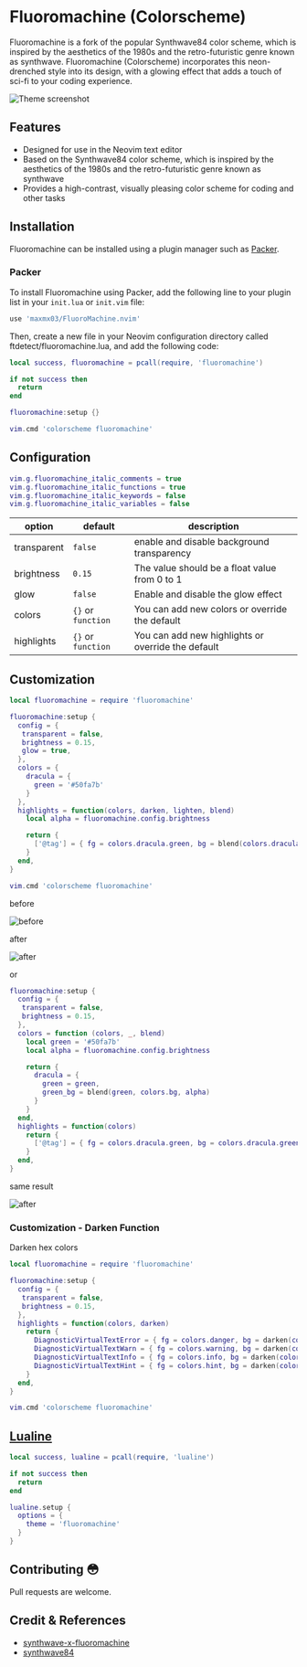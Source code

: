 # Fluoromachine (Colorscheme)

Fluoromachine is a fork of the popular Synthwave84 color scheme, which is inspired by the aesthetics of the 1980s and the retro-futuristic genre known as synthwave.
Fluoromachine (Colorscheme) incorporates this neon-drenched style into its design, with a glowing effect that adds a touch of sci-fi to your coding experience.

![Theme screenshot](https://user-images.githubusercontent.com/50273941/189177820-b496e6d8-6747-4310-84fc-2a6e016f67a4.png)

## Features

- Designed for use in the Neovim text editor
- Based on the Synthwave84 color scheme, which is inspired by the aesthetics of the 1980s and the retro-futuristic genre known as synthwave
- Provides a high-contrast, visually pleasing color scheme for coding and other tasks


## Installation

Fluoromachine can be installed using a plugin manager such as [Packer](https://github.com/wbthomason/packer.nvim).

### Packer

To install Fluoromachine using Packer, add the following line to your plugin list in your `init.lua` or `init.vim` file:

```lua
use 'maxmx03/FluoroMachine.nvim'
```

Then, create a new file in your Neovim configuration directory called ftdetect/fluoromachine.lua, 
and add the following code:

```lua
local success, fluoromachine = pcall(require, 'fluoromachine')

if not success then
  return
end

fluoromachine:setup {}

vim.cmd 'colorscheme fluoromachine'
```

## Configuration

```lua
vim.g.fluoromachine_italic_comments = true
vim.g.fluoromachine_italic_functions = true
vim.g.fluoromachine_italic_keywords = false
vim.g.fluoromachine_italic_variables = false
```

| option      | default            | description                                        |
| ----------- | ------------------ | -------------------------------------------------- |
| transparent | `false`            | enable and disable background transparency         |
| brightness  | `0.15`             | The value should be a float value from 0 to 1      |
| glow        | `false`             | Enable and disable the glow effect                 |
| colors      | `{}` or `function` | You can add new colors or override the default     |
| highlights  | `{}` or `function` | You can add new highlights or override the default |

## Customization

```lua
local fluoromachine = require 'fluoromachine'

fluoromachine:setup {
  config = {
   transparent = false,
   brightness = 0.15,
   glow = true,
  },
  colors = {
    dracula = {
      green = '#50fa7b'
    }
  },
  highlights = function(colors, darken, lighten, blend)
    local alpha = fluoromachine.config.brightness

    return {
      ['@tag'] = { fg = colors.dracula.green, bg = blend(colors.dracula.green, colors.bg, alpha) }
    }
  end,
}

vim.cmd 'colorscheme fluoromachine'
```

<p>before</p>

![before](https://user-images.githubusercontent.com/50273941/189538463-1e0aee04-585b-4854-addf-b284a85aaa2c.png)

<p>after</p>

![after](https://user-images.githubusercontent.com/50273941/189538457-473fc325-0d53-4eab-bb01-914b985253c2.png)

or

```lua
fluoromachine:setup {
  config = {
   transparent = false,
   brightness = 0.15,
  },
  colors = function (colors, _, blend)
    local green = '#50fa7b'
    local alpha = fluoromachine.config.brightness

    return {
      dracula = {
        green = green,
        green_bg = blend(green, colors.bg, alpha)
      }
    }
  end,
  highlights = function(colors)
    return {
      ['@tag'] = { fg = colors.dracula.green, bg = colors.dracula.green_bg }
    }
  end,
}
```

<p>same result</p>

![after](https://user-images.githubusercontent.com/50273941/189538457-473fc325-0d53-4eab-bb01-914b985253c2.png)

### Customization - Darken Function

Darken hex colors

```lua
local fluoromachine = require 'fluoromachine'

fluoromachine:setup {
  config = {
   transparent = false,
   brightness = 0.15,
  },
  highlights = function(colors, darken)
    return {
      DiagnosticVirtualTextError = { fg = colors.danger, bg = darken(colors.error, 30) },
      DiagnosticVirtualTextWarn = { fg = colors.warning, bg = darken(colors.warn, 30) },
      DiagnosticVirtualTextInfo = { fg = colors.info, bg = darken(colors.info, 30) },
      DiagnosticVirtualTextHint = { fg = colors.hint, bg = darken(colors.hint, 30) },
    }
  end,
}

vim.cmd 'colorscheme fluoromachine'
```

## [Lualine](https://github.com/nvim-lualine/lualine.nvim)

```lua
local success, lualine = pcall(require, 'lualine')

if not success then
  return
end

lualine.setup {
  options = {
    theme = 'fluoromachine'
  }
}
```

## Contributing 😳

Pull requests are welcome.

## Credit & References

- [synthwave-x-fluoromachine](https://github.com/webrender/synthwave-x-fluoromachine)
- [synthwave84](https://github.com/LunarVim/synthwave84.nvim)
